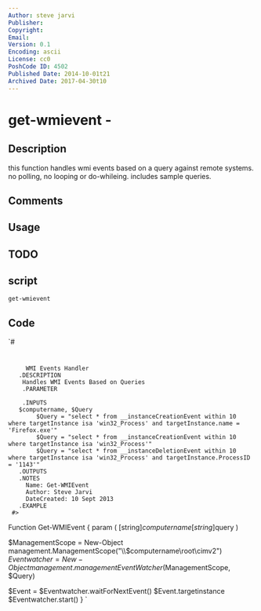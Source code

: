 ```yaml
---
Author: steve jarvi
Publisher: 
Copyright: 
Email: 
Version: 0.1
Encoding: ascii
License: cc0
PoshCode ID: 4502
Published Date: 2014-10-01t21
Archived Date: 2017-04-30t10
---
```


# get-wmievent - 

## Description

this function handles wmi events based on a query against remote systems.  no polling, no looping or do-whileing.  includes sample queries.

## Comments



## Usage



## TODO



## script

`get-wmievent`

## Code

`#
 #
         WMI Events Handler
 	   .DESCRIPTION
 		Handles WMI Events Based on Queries
        .PARAMETER
 		
        .INPUTS
 	   $computername, $Query
 			$Query = "select * from __instanceCreationEvent within 10 where targetInstance isa 'win32_Process' and targetInstance.name = 'Firefox.exe'"
 			$Query = "select * from __instanceCreationEvent within 10 where targetInstance isa 'win32_Process'"
 			$Query = "select * from __instanceDeletionEvent within 10 where targetInstance isa 'win32_Process' and targetInstance.ProcessID = '1143'"
 	   .OUTPUTS
 	   .NOTES
         Name: Get-WMIEvent
         Author: Steve Jarvi
         DateCreated: 10 Sept 2013
 	   .EXAMPLE
     #>
 Function Get-WMIEvent {
 param (
 [string]$computername
 [string]$query
 )
 
 $ManagementScope = New-Object management.ManagementScope("\\$computername\root\cimv2")
 $Eventwatcher = New-Object management.managementEventWatcher($ManagementScope, $Query)
 
 $Event = $Eventwatcher.waitForNextEvent()
 $Event.targetinstance
 $Eventwatcher.start()
 }
`

